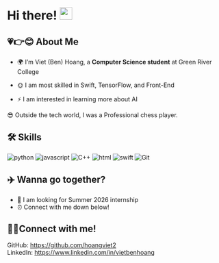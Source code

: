 # Hi there! <img src="https://media.giphy.com/media/hvRJCLFzcasrR4ia7z/giphy.gif" width="29px" height="29px">

## 💗👉😊 About Me

- 🌍 I’m Viet (Ben) Hoang, a **Computer Science student** at Green River College

- 🌞 I am most skilled in Swift, TensorFlow, and Front-End

- ⚡ I am interested in learning more about AI

😎 Outside the tech world, I was a Professional chess player.

## 🛠️ Skills

![python](https://img.shields.io/badge/Python-000000?style=for-the-badge&logo=python&logoColor=white)
![javascript](https://img.shields.io/badge/JavaScript-000000?style=for-the-badge&logo=javascript&logoColor=F7DF1E)
![C++](https://img.shields.io/badge/C++-000000?style=for-the-badge&logo=git&logoColor=white)
![html](https://img.shields.io/badge/HTML5-000000?style=for-the-badge&logo=html5&logoColor=white)
![swift](https://img.shields.io/badge/Swift-000000?style=for-the-badge&logo=swift&logoColor=white)
![Git](https://img.shields.io/badge/Git-000000?style=for-the-badge&logo=git&logoColor=white)

## ✈️ Wanna go together?
- 🔭 I am looking for Summer 2026 internship
- ⏰ Connect with me down below!

## 📲🤙Connect with me!
GitHub: https://github.com/hoangviet2  
LinkedIn: https://www.linkedin.com/in/vietbenhoang   
